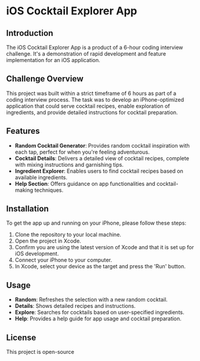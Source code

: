 # iOS Cocktail Explorer App

## Introduction
The iOS Cocktail Explorer App is a product of a 6-hour coding interview challenge. It's a demonstration of rapid development and feature implementation for an iOS application.

## Challenge Overview
This project was built within a strict timeframe of 6 hours as part of a coding interview process. The task was to develop an iPhone-optimized application that could serve cocktail recipes, enable exploration of ingredients, and provide detailed instructions for cocktail preparation.

## Features
- **Random Cocktail Generator**: Provides random cocktail inspiration with each tap, perfect for when you're feeling adventurous.
- **Cocktail Details**: Delivers a detailed view of cocktail recipes, complete with mixing instructions and garnishing tips.
- **Ingredient Explorer**: Enables users to find cocktail recipes based on available ingredients.
- **Help Section**: Offers guidance on app functionalities and cocktail-making techniques.

## Installation
To get the app up and running on your iPhone, please follow these steps:
1. Clone the repository to your local machine.
2. Open the project in Xcode.
3. Confirm you are using the latest version of Xcode and that it is set up for iOS development.
4. Connect your iPhone to your computer.
5. In Xcode, select your device as the target and press the 'Run' button.

## Usage

- **Random**: Refreshes the selection with a new random cocktail.
- **Details**: Shows detailed recipes and instructions.
- **Explore**: Searches for cocktails based on user-specified ingredients.
- **Help**: Provides a help guide for app usage and cocktail preparation.

## License
This project is open-source
